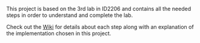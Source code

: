 This project is based on the 3rd lab in ID2206 and contains all the needed steps in order to understand and complete the lab.

Check out the [Wiki](../../wiki) for details about each step along with an explanation of the implementation chosen in this project.
